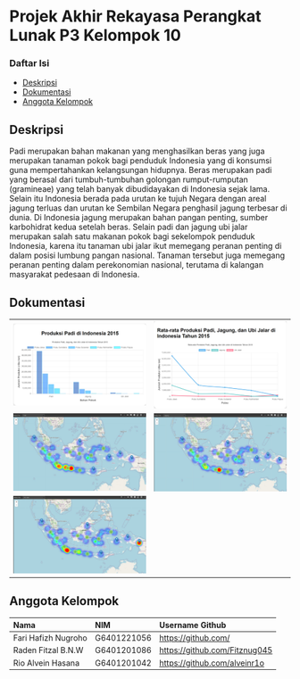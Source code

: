 # Projek Akhir Rekayasa Perangkat Lunak P3 Kelompok 10

### Daftar Isi

- [Deskripsi](#deskripsi)
- [Dokumentasi](#dokumentasi)
- [Anggota Kelompok](#anggota-kelompok)

## Deskripsi 
<p>Padi merupakan bahan makanan yang menghasilkan beras yang juga merupakan tanaman pokok bagi penduduk Indonesia yang di konsumsi guna mempertahankan kelangsungan hidupnya. Beras merupakan padi yang berasal dari tumbuh-tumbuhan golongan rumput-rumputan (gramineae) yang telah banyak dibudidayakan di Indonesia sejak lama. Selain itu Indonesia berada pada urutan ke tujuh Negara dengan areal jagung terluas dan urutan ke Sembilan Negara penghasil jagung terbesar di dunia. Di Indonesia jagung merupakan bahan pangan penting, sumber karbohidrat kedua setelah beras. Selain padi dan jagung ubi jalar merupakan salah satu makanan pokok bagi sekelompok penduduk Indonesia, karena itu tanaman ubi jalar ikut memegang peranan penting di dalam posisi lumbung pangan nasional. Tanaman tersebut juga memegang peranan penting dalam perekonomian nasional, terutama di kalangan masyarakat pedesaan di Indonesia.</p>

## Dokumentasi
<table>
  <tbody>
    <tr>
      <td><img src='assets/bar-chart.png'></td>
      <td><img src='assets/line-chart.png'></td>
    </tr>
    <tr>    
      <td><img src='assets/maps-padi.jpg'></td>
      <td><img src="assets/maps-jagung.png"></td>
    </tr>
    <tr>
      <td><img src='assets/maps-ubi-jalar.png'></td>
    </tr>
  </tbody>
</table>

## Anggota Kelompok
| Nama                  | NIM           | Username Github                   |
| :-------------------- | :------------ | :-------------------------------- |
| Fari Hafizh Nugroho   | G6401221056   | https://github.com/      |
| Raden Fitzal B.N.W    | G6401201086   | https://github.com/Fitznug045     |
| Rio Alvein Hasana     | G6401201042   | https://github.com/alveinr1o      |



